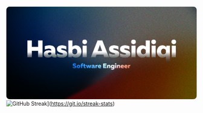 ![Personal Banner](https://raw.githubusercontent.com/hasbisdqi/hasbisdqi/main/assets/personal-banner.png)
![GitHub Streak](https://streak-stats.demolab.com?user=hasbisdqi&theme=dark&hide_border=true)](https://git.io/streak-stats)
